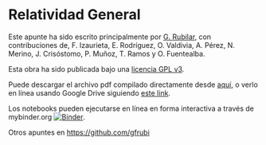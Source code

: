 Relatividad General
===============

Este apunte ha sido escrito principalmente por [G. Rubilar](https://google.com/+GuillermoRubilar), con contribuciones de, F. Izaurieta, E. Rodríguez, O. Valdivia, A. Pérez, N. Merino, J. Crisóstomo, P. Muñoz, T. Ramos y O. Fuentealba.

Esta obra ha sido publicada bajo una [licencia GPL v3](https://github.com/gfrubi/RG/blob/master/LICENSE).

Puede descargar el archivo pdf compilado directamente desde [aquí](https://github.com/gfrubi/RG/raw/master/RG.pdf), o verlo en línea usando Google Drive siguiendo [este link](https://drive.google.com/viewer?url=https://github.com/gfrubi/RG/raw/master/RG.pdf).

Los notebooks pueden ejecutarse en línea en forma interactiva a través de mybinder.org [![Binder](http://mybinder.org/badge.svg)](http://mybinder.org/repo/gfrubi/RG/Notebooks).

Otros apuntes en https://github.com/gfrubi

